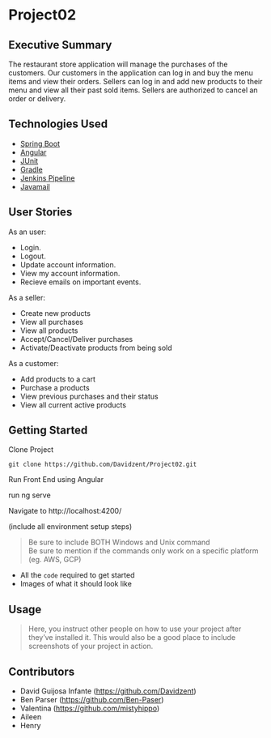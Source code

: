 # Project02

## Executive Summary

The restaurant store application will manage the purchases of the customers. Our customers in the application can log in and buy the menu items and view their orders. Sellers can log in and add new products to their menu and view all their past sold items. Sellers are authorized to cancel an order or delivery. 

## Technologies Used

   - [Spring Boot](https://spring.io/projects/spring-boot)
   - [Angular](https://angular.io/)
   - [JUnit](https://junit.org/junit4/)
   - [Gradle](https://gradle.org/)
   - [Jenkins Pipeline](https://www.jenkins.io)
   - [Javamail](https://javaee.github.io/javamail/)


## User Stories

As an user:

-   Login.
-   Logout.
-   Update account information.
-   View my account information.
-   Recieve emails on important events.

As a seller:

-   Create new products
-   View all purchases
-   View all products
-   Accept/Cancel/Deliver purchases
-   Activate/Deactivate products from being sold

As a customer:

-   Add products to a cart
-   Purchase a products
-   View previous purchases and their status
-   View all current active products


## Getting Started
   
Clone Project

```shell
git clone https://github.com/Davidzent/Project02.git
```


Run Front End using Angular

run ng serve

Navigate to http://localhost:4200/

(include all environment setup steps)

> Be sure to include BOTH Windows and Unix command  
> Be sure to mention if the commands only work on a specific platform (eg. AWS, GCP)

- All the `code` required to get started
- Images of what it should look like

## Usage

> Here, you instruct other people on how to use your project after they’ve installed it. This would also be a good place to include screenshots of your project in action.


## Contributors

- David Guijosa Infante (https://github.com/Davidzent)
- Ben Parser (https://github.com/Ben-Paser)
- Valentina (https://github.com/mistyhippo)
- Aileen
- Henry

